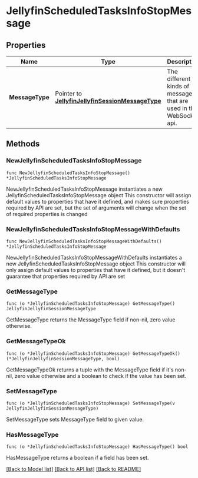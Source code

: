 # JellyfinScheduledTasksInfoStopMessage

## Properties

Name | Type | Description | Notes
------------ | ------------- | ------------- | -------------
**MessageType** | Pointer to [**JellyfinJellyfinSessionMessageType**](JellyfinSessionMessageType.md) | The different kinds of messages that are used in the WebSocket api. | [optional] [readonly] [default to SCHEDULED_TASKS_INFO_STOP]

## Methods

### NewJellyfinScheduledTasksInfoStopMessage

`func NewJellyfinScheduledTasksInfoStopMessage() *JellyfinScheduledTasksInfoStopMessage`

NewJellyfinScheduledTasksInfoStopMessage instantiates a new JellyfinScheduledTasksInfoStopMessage object
This constructor will assign default values to properties that have it defined,
and makes sure properties required by API are set, but the set of arguments
will change when the set of required properties is changed

### NewJellyfinScheduledTasksInfoStopMessageWithDefaults

`func NewJellyfinScheduledTasksInfoStopMessageWithDefaults() *JellyfinScheduledTasksInfoStopMessage`

NewJellyfinScheduledTasksInfoStopMessageWithDefaults instantiates a new JellyfinScheduledTasksInfoStopMessage object
This constructor will only assign default values to properties that have it defined,
but it doesn't guarantee that properties required by API are set

### GetMessageType

`func (o *JellyfinScheduledTasksInfoStopMessage) GetMessageType() JellyfinJellyfinSessionMessageType`

GetMessageType returns the MessageType field if non-nil, zero value otherwise.

### GetMessageTypeOk

`func (o *JellyfinScheduledTasksInfoStopMessage) GetMessageTypeOk() (*JellyfinJellyfinSessionMessageType, bool)`

GetMessageTypeOk returns a tuple with the MessageType field if it's non-nil, zero value otherwise
and a boolean to check if the value has been set.

### SetMessageType

`func (o *JellyfinScheduledTasksInfoStopMessage) SetMessageType(v JellyfinJellyfinSessionMessageType)`

SetMessageType sets MessageType field to given value.

### HasMessageType

`func (o *JellyfinScheduledTasksInfoStopMessage) HasMessageType() bool`

HasMessageType returns a boolean if a field has been set.


[[Back to Model list]](../README.md#documentation-for-models) [[Back to API list]](../README.md#documentation-for-api-endpoints) [[Back to README]](../README.md)


